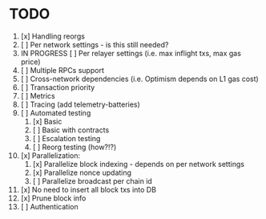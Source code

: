 # TODO

1. [x] Handling reorgs
2. [ ] Per network settings - is this still needed?
3. IN PROGRESS [ ] Per relayer settings (i.e. max inflight txs, max gas price)
4. [ ] Multiple RPCs support
5. [ ] Cross-network dependencies (i.e. Optimism depends on L1 gas cost)
6. [ ] Transaction priority
7. [ ] Metrics
8. [ ] Tracing (add telemetry-batteries)
9. [ ] Automated testing
   1. [x] Basic
   2. [ ] Basic with contracts
   3. [ ] Escalation testing
   4. [ ] Reorg testing (how?!?)
10. [x] Parallelization:
    1.  [x] Parallelize block indexing - depends on per network settings
    2.  [x] Parallelize nonce updating
    3.  [ ] Parallelize broadcast per chain id
11. [x] No need to insert all block txs into DB
12. [x] Prune block info
13. [ ] Authentication

